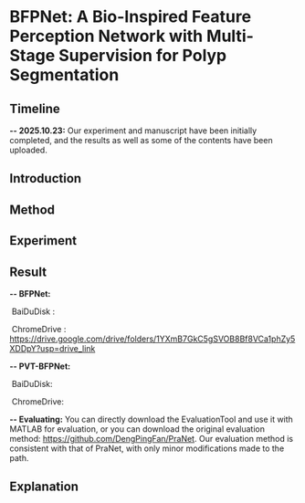 # BFPNet: **A Bio-Inspired Feature Perception Network with Multi-Stage Supervision for Polyp Segmentation**

## Timeline

**-- 2025.10.23:** Our experiment and manuscript have been initially completed, and the results as well as some of the contents have been uploaded.



## **Introduction**





## Method



## Experiment



## Result

**-- BFPNet:**

​		BaiDuDisk :

​		ChromeDrive : https://drive.google.com/drive/folders/1YXmB7GkC5gSVOB8Bf8VCa1phZy5XDDpY?usp=drive_link

**-- PVT-BFPNet:**

​		BaiDuDisk:

​		ChromeDrive: 

**-- Evaluating:** You can directly download the EvaluationTool and use it with MATLAB for evaluation, or you can download the original evaluation method: https://github.com/DengPingFan/PraNet. Our evaluation method is consistent with that of PraNet, with only minor modifications made to the path.

## Explanation




